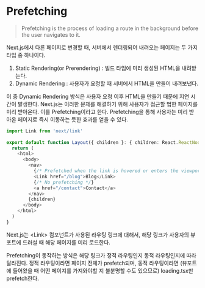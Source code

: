 # Prefetching
> Prefetching is the process of loading a route in the background before the user navigates to it.


Next.js에서 다른 페이지로 변경할 때, 서버에서 렌더링되어 내려오는 페이지는 두 가지 타입 중 하나이다.

1. Static Rendering(or Prerendering) : 빌드 타임에 미리 생성된 HTML을 내려받는다.
2. Dynamic Rendering : 사용자가 요청할 때 서버에서 HTML을 만들어 내려보낸다.

이 중 Dynamic Rendering 방식은 사용자 요청 이후 HTML을 만들기 때문에 지연 시간이 발생한다. Next.js는 이러한 문제를 해결하기 위해 사용자가 접근할 법한 페이지를 미리 받아온다. 이를 Prefetching이라고 한다. Prefetching을 통해 사용자는 미리 받아온 페이지로 즉시 이동하는 듯한 효과를 얻을 수 있다.

```ts
import Link from 'next/link'
 
export default function Layout({ children }: { children: React.ReactNode }) {
  return (
    <html>
      <body>
        <nav>
          {/* Prefetched when the link is hovered or enters the viewport */}
          <Link href="/blog">Blog</Link>
          {/* No prefetching */}
          <a href="/contact">Contact</a>
        </nav>
        {children}
      </body>
    </html>
  )
}
```

Next.js는 \<Link> 컴포넌트가 사용된 라우팅 링크에 대해서, 해당 링크가 사용자의 뷰포트에 드러설 때 해당 페이지를 미리 로드한다.

Prefetching이 동작하는 방식은 해당 링크가 정적 라우팅인지 동적 라우팅인지에 따라 달라진다. 정적 라우팅이라면 페이지 전체가 prefetch되며, 동적 라우팅이라면 (뷰포트에 들어왔을 때 어떤 페이지를 가져와야할 지 불분명할 수도 있으므로) loading.tsx만 prefetch한다.